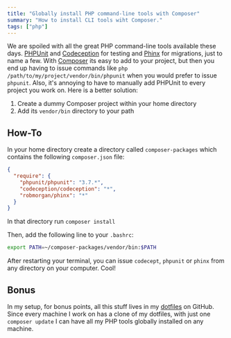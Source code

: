 ```yaml
---
title: "Globally install PHP command-line tools with Composer"
summary: "How to install CLI tools wiht Composer."
tags: ["php"]
---
```


We are spoiled with all the great PHP command-line tools available these days.
[PHPUnit] and [Codeception] for testing and [Phinx] for migrations, just to
name a few. With [Composer] its easy to add to your project, but then you end
up having to issue commands like `php /path/to/my/project/vendor/bin/phpunit`
when you would prefer to issue `phpunit`. Also, it's annoying to have to
manually add PHPUnit to every project you work on. Here is a better solution:

1. Create a dummy Composer project within your home directory
2. Add its `vendor/bin` directory to your path

## How-To

In your home directory create a directory called `composer-packages`
which contains the following `composer.json` file:

```json
{
  "require": {
    "phpunit/phpunit": "3.7.*",
    "codeception/codeception": "*",
    "robmorgan/phinx": "*"
  }
}
```

In that directory run `composer install`

Then, add the following line to your `.bashrc`:

```bash
export PATH=~/composer-packages/vendor/bin:$PATH
```

After restarting your terminal, you can issue `codecept`, `phpunit` or `phinx`
from any directory on your computer. Cool!

## Bonus

In my setup, for bonus points, all this stuff lives in my [dotfiles] on GitHub.
Since every machine I work on has a clone of my dotfiles, with just one
`composer update` I can have all my PHP tools globally installed on any
machine.

[phpunit]: http://phpunit.de/
[codeception]: http://codeception.com/
[phinx]: http://phinx.org/
[composer]: https://getcomposer.org/
[dotfiles]: https://github.com/captbaritone/dotfiles/tree/master/composer-packages
